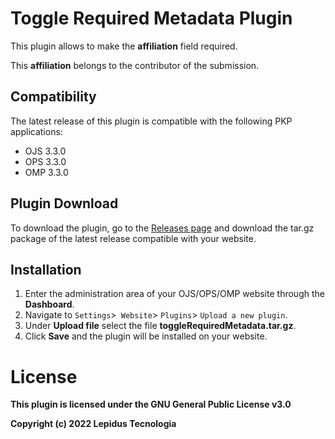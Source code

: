 # Toggle Required Metadata Plugin 

This plugin allows to make the **affiliation** field required.

This **affiliation** belongs to the contributor of the submission. 

## Compatibility

The latest release of this plugin is compatible with the following PKP applications:

* OJS 3.3.0
* OPS 3.3.0
* OMP 3.3.0

## Plugin Download

To download the plugin, go to the [Releases page](https://github.com/lepidus/toggleRequiredMetadata/releases) and download the tar.gz package of the latest release compatible with your website.

## Installation

1. Enter the administration area of ​​your OJS/OPS/OMP website through the __Dashboard__.
2. Navigate to `Settings`>` Website`> `Plugins`> `Upload a new plugin`.
3. Under __Upload file__ select the file __toggleRequiredMetadata.tar.gz__.
4. Click __Save__ and the plugin will be installed on your website.


# License
__This plugin is licensed under the GNU General Public License v3.0__

__Copyright (c) 2022 Lepidus Tecnologia__
